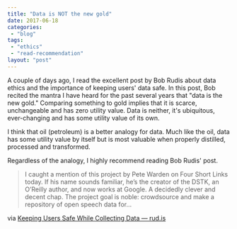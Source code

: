 ```yaml
---
title: "Data is NOT the new gold"
date: 2017-06-18
categories: 
 - "blog"
tags: 
 - "ethics"
 - "read-recommendation"
layout: "post"
---
```


A couple of days ago, I read the excellent post by Bob Rudis about data ethics and the importance of keeping users' data safe. In this post, Bob recited the mantra I have heard for the past several years that "data is the new gold." Comparing something to gold implies that it is scarce, unchangeable and has zero utility value. Data is neither, it's ubiquitous, ever-changing and has some utility value of its own.

I think that oil (petroleum) is a better analogy for data. Much like the oil, data has some utility value by itself but is most valuable when properly distilled, processed and transformed.

Regardless of the analogy, I highly recommend reading Bob Rudis' post.

> I caught a mention of this project by Pete Warden on Four Short Links today. If his name sounds familiar, he’s the creator of the DSTK, an O’Reilly author, and now works at Google. A decidedly clever and decent chap. The project goal is noble: crowdsource and make a repository of open speech data for…

via [Keeping Users Safe While Collecting Data — rud.is](https://rud.is/b/2017/06/13/keeping-users-safe-while-collecting-data/)
